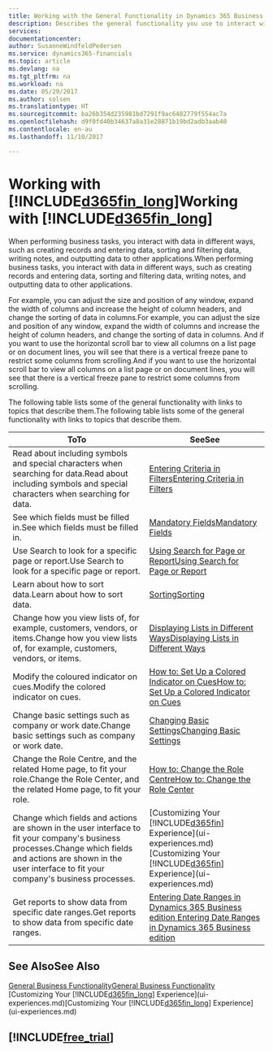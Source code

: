```yaml
---
title: Working with the General Functionality in Dynamics 365 Business edition  | Microsoft Docs
description: Describes the general functionality you use to interact with data in Dynamics 365, such as entering values, sorting data, and changing views.
services: 
documentationcenter: 
author: SusanneWindfeldPedersen
ms.service: dynamics365-financials
ms.topic: article
ms.devlang: na
ms.tgt_pltfrm: na
ms.workload: na
ms.date: 05/29/2017
ms.author: solsen
ms.translationtype: HT
ms.sourcegitcommit: ba26b354d235981bd7291f9ac6402779f554ac7a
ms.openlocfilehash: d9f0fd40b34637a8a31e28871b19bd2adb3aab40
ms.contentlocale: en-au
ms.lasthandoff: 11/10/2017

---
```

# <a name="working-with-included365finlongincludesd365finlongmdmd"></a><span data-ttu-id="d1c29-103">Working with [!INCLUDE[d365fin_long](includes/d365fin_long_md.md)]</span><span class="sxs-lookup"><span data-stu-id="d1c29-103">Working with [!INCLUDE[d365fin_long](includes/d365fin_long_md.md)]</span></span>
<span data-ttu-id="d1c29-104">When performing business tasks, you interact with data in different ways, such as creating records and entering data, sorting and filtering data, writing notes, and outputting data to other applications.</span><span class="sxs-lookup"><span data-stu-id="d1c29-104">When performing business tasks, you interact with data in different ways, such as creating records and entering data, sorting and filtering data, writing notes, and outputting data to other applications.</span></span>

<span data-ttu-id="d1c29-105">For example, you can adjust the size and position of any window, expand the width of columns and increase the height of column headers, and change the sorting of data in columns.</span><span class="sxs-lookup"><span data-stu-id="d1c29-105">For example, you can adjust the size and position of any window, expand the width of columns and increase the height of column headers, and change the sorting of data in columns.</span></span> <span data-ttu-id="d1c29-106">And if you want to use the horizontal scroll bar to view all columns on a list page or on document lines, you will see that there is a vertical freeze pane to restrict some columns from scrolling.</span><span class="sxs-lookup"><span data-stu-id="d1c29-106">And if you want to use the horizontal scroll bar to view all columns on a list page or on document lines, you will see that there is a vertical freeze pane to restrict some columns from scrolling.</span></span>

<span data-ttu-id="d1c29-107">The following table lists some of the general functionality with links to topics that describe them.</span><span class="sxs-lookup"><span data-stu-id="d1c29-107">The following table lists some of the general functionality with links to topics that describe them.</span></span>

| <span data-ttu-id="d1c29-108">To</span><span class="sxs-lookup"><span data-stu-id="d1c29-108">To</span></span> | <span data-ttu-id="d1c29-109">See</span><span class="sxs-lookup"><span data-stu-id="d1c29-109">See</span></span> |
| --- | --- |
| <span data-ttu-id="d1c29-110">Read about including symbols and special characters when searching for data.</span><span class="sxs-lookup"><span data-stu-id="d1c29-110">Read about including symbols and special characters when searching for data.</span></span> |[<span data-ttu-id="d1c29-111">Entering Criteria in Filters</span><span class="sxs-lookup"><span data-stu-id="d1c29-111">Entering Criteria in Filters</span></span>](ui-enter-criteria-filters.md) |
| <span data-ttu-id="d1c29-112">See which fields must be filled in.</span><span class="sxs-lookup"><span data-stu-id="d1c29-112">See which fields must be filled in.</span></span> |[<span data-ttu-id="d1c29-113">Mandatory Fields</span><span class="sxs-lookup"><span data-stu-id="d1c29-113">Mandatory Fields</span></span>](ui-mandatory-fields.md) |
| <span data-ttu-id="d1c29-114">Use Search to look for a specific page or report.</span><span class="sxs-lookup"><span data-stu-id="d1c29-114">Use Search to look for a specific page or report.</span></span> |[<span data-ttu-id="d1c29-115">Using Search for Page or Report</span><span class="sxs-lookup"><span data-stu-id="d1c29-115">Using Search for Page or Report</span></span>](ui-search.md) |
| <span data-ttu-id="d1c29-116">Learn about how to sort data.</span><span class="sxs-lookup"><span data-stu-id="d1c29-116">Learn about how to sort data.</span></span> |[<span data-ttu-id="d1c29-117">Sorting</span><span class="sxs-lookup"><span data-stu-id="d1c29-117">Sorting</span></span>](ui-sorting.md) |
| <span data-ttu-id="d1c29-118">Change how you view lists of, for example, customers, vendors, or items.</span><span class="sxs-lookup"><span data-stu-id="d1c29-118">Change how you view lists of, for example, customers, vendors, or items.</span></span> |[<span data-ttu-id="d1c29-119">Displaying Lists in Different Ways</span><span class="sxs-lookup"><span data-stu-id="d1c29-119">Displaying Lists in Different Ways</span></span>](across-display-lists-different-views.md) |
| <span data-ttu-id="d1c29-120">Modify the coloured indicator on cues.</span><span class="sxs-lookup"><span data-stu-id="d1c29-120">Modify the colored indicator on cues.</span></span> |[<span data-ttu-id="d1c29-121">How to: Set Up a Colored Indicator on Cues</span><span class="sxs-lookup"><span data-stu-id="d1c29-121">How to: Set Up a Colored Indicator on Cues</span></span>](ui-how-setup-colored-indicator-cues.md) |
| <span data-ttu-id="d1c29-122">Change basic settings such as company or work date.</span><span class="sxs-lookup"><span data-stu-id="d1c29-122">Change basic settings such as company or work date.</span></span> |[<span data-ttu-id="d1c29-123">Changing Basic Settings</span><span class="sxs-lookup"><span data-stu-id="d1c29-123">Changing Basic Settings</span></span>](ui-change-basic-settings.md) |
| <span data-ttu-id="d1c29-124">Change the Role Centre, and the related Home page, to fit your role.</span><span class="sxs-lookup"><span data-stu-id="d1c29-124">Change the Role Center, and the related Home page, to fit your role.</span></span> |[<span data-ttu-id="d1c29-125">How to: Change the Role Centre</span><span class="sxs-lookup"><span data-stu-id="d1c29-125">How to: Change the Role Center</span></span>](change-role.md) |
| <span data-ttu-id="d1c29-126">Change which fields and actions are shown in the user interface to fit your company's business processes.</span><span class="sxs-lookup"><span data-stu-id="d1c29-126">Change which fields and actions are shown in the user interface to fit your company's business processes.</span></span> |<span data-ttu-id="d1c29-127">[Customizing Your [!INCLUDE[d365fin](includes/d365fin_md.md)] Experience](ui-experiences.md)</span><span class="sxs-lookup"><span data-stu-id="d1c29-127">[Customizing Your [!INCLUDE[d365fin](includes/d365fin_md.md)] Experience](ui-experiences.md)</span></span> |
| <span data-ttu-id="d1c29-128">Get reports to show data from specific date ranges.</span><span class="sxs-lookup"><span data-stu-id="d1c29-128">Get reports to show data from specific date ranges.</span></span> |[<span data-ttu-id="d1c29-129">Entering Date Ranges in Dynamics 365 Business edition </span><span class="sxs-lookup"><span data-stu-id="d1c29-129">Entering Date Ranges in Dynamics 365 Business edition </span></span>](ui-enter-date-ranges.md) |

## <a name="see-also"></a><span data-ttu-id="d1c29-130">See Also</span><span class="sxs-lookup"><span data-stu-id="d1c29-130">See Also</span></span>
[<span data-ttu-id="d1c29-131">General Business Functionality</span><span class="sxs-lookup"><span data-stu-id="d1c29-131">General Business Functionality</span></span>](ui-across-business-areas.md)  
<span data-ttu-id="d1c29-132">[Customizing Your [!INCLUDE[d365fin_long](includes/d365fin_long_md.md)] Experience](ui-experiences.md)</span><span class="sxs-lookup"><span data-stu-id="d1c29-132">[Customizing Your [!INCLUDE[d365fin_long](includes/d365fin_long_md.md)] Experience](ui-experiences.md)</span></span>  

## [!INCLUDE[free_trial](includes/free_trial_md.md)]

